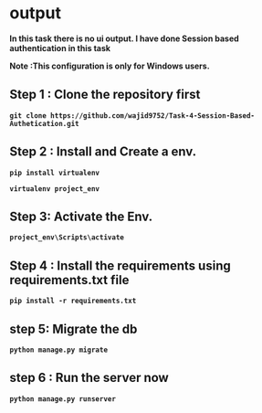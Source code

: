 

# output

<b> In this task there is no ui output. I have done Session based authentication in this task <b>


Note :This configuration is only for Windows users.



## Step 1 : Clone the repository first

```
git clone https://github.com/wajid9752/Task-4-Session-Based-Authetication.git
```


## Step 2 : Install and Create a env.


```
pip install virtualenv 
```

```
virtualenv project_env
```

## Step 3: Activate the Env.

```
project_env\Scripts\activate
```

## Step 4 : Install the requirements using requirements.txt file

```
pip install -r requirements.txt
```

## step 5: Migrate the db 

```
python manage.py migrate
```


## step 6 : Run the server now 
```
python manage.py runserver
```